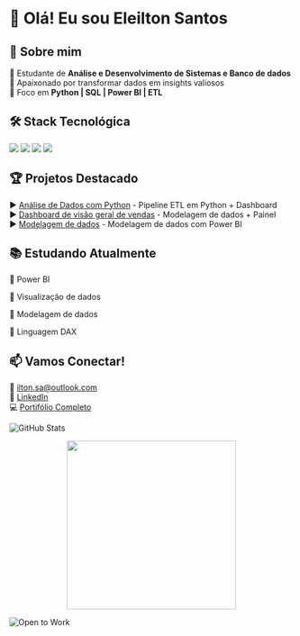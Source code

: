 # 👋 Olá! Eu sou Eleilton Santos  

## 🚀 Sobre mim  
🔹 Estudante de **Análise e Desenvolvimento de Sistemas e Banco de dados**  
🔹 Apaixonado por transformar dados em insights valiosos  
🔹 Foco em **Python | SQL | Power BI | ETL**  

## 🛠️ Stack Tecnológica  
<p align="left">
  <img src="https://img.shields.io/badge/Python-3776AB?style=for-the-badge&logo=python&logoColor=white"/>
  <img src="https://img.shields.io/badge/SQL-4479A1?style=for-the-badge&logo=mysql&logoColor=white"/>
  <img src="https://img.shields.io/badge/PowerBI-F2C811?style=for-the-badge&logo=powerbi&logoColor=black"/>
  <img src="https://img.shields.io/badge/Pandas-150458?style=for-the-badge&logo=pandas&logoColor=white"/>
</p>

## 🏆 Projetos Destacado
▶️ [Análise de Dados com Python](https://github.com/Iltonns/Analise-de-dados-com-p-python) - Pipeline ETL em Python + Dashboard  
▶️ [Dashboard de visão geral de vendas](https://github.com/Iltonns/Dashboard-de-vis-o-geral-de-vendas-Olist) - Modelagem de dados + Painel  
▶️ [Modelagem de dados](https://github.com/Iltonns/Modelagem-de-dados-com-Power-BI/tree/main) - Modelagem de dados com Power BI

## 📚 Estudando Atualmente  
📌 Power BI  

📌 Visualização de dados 

📌 Modelagem de dados

📌 Linguagem DAX



## 📫 Vamos Conectar!  
📧 [ilton.sa@outlook.com](mailto:ilton.sa@outlook.com)  
🔗 [LinkedIn](https://www.linkedin.com/in/iltonsantos/)  
💻 [Portifólio Completo](https://github.com/Iltonns)  

![GitHub Stats](https://github-readme-stats.vercel.app/api?username=Iltonns&show_icons=true&theme=radical)


<p align="center">
  <img src="https://media.giphy.com/media/v1.Y2lkPTc5MGI3NjExcDFoODNqYjJtY2R5Y2UwZXVkOGVqY2JicDZ4ZG0xbnRqY2V6cW9xZiZlcD12MV9pbnRlcm5hbF9naWZfYnlfaWQmY3Q9Zw/qgQUggAC3Pfv687qPC/giphy.gif" width="300">
</p>

<img src="https://img.shields.io/badge/Open%20to%20Work-Data%20Analyst%20%7C%20BI%20Developer-brightgreen" alt="Open to Work">

